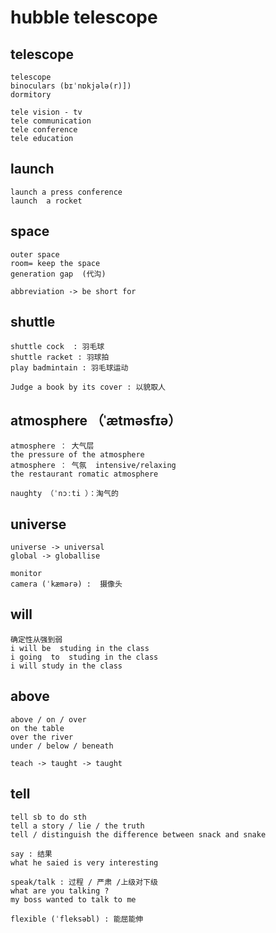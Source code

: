 # hubble telescope

## telescope
```
telescope
binoculars (bɪˈnɒkjələ(r)])
dormitory

tele vision - tv
tele communication
tele conference 
tele education

```

## launch
```
launch a press conference
launch  a rocket 
```

## space
```
outer space 
room= keep the space 
generation gap  (代沟)

abbreviation -> be short for 
```

## shuttle
```
shuttle cock  : 羽毛球
shuttle racket : 羽球拍
play badmintain : 羽毛球运动

Judge a book by its cover : 以貌取人
```

## atmosphere （ˈætməsfɪə）
```
atmosphere ： 大气层 
the pressure of the atmosphere 
atmosphere ： 气氛  intensive/relaxing
the restaurant romatic atmosphere

naughty （ˈnɔːti ）：淘气的
```

## universe
```
universe -> universal
global -> globallise

monitor
camera (ˈkæmərə) :  摄像头
```

## will
```
确定性从强到弱
i will be  studing in the class 
i going  to  studing in the class 
i will study in the class 
```

## above
```
above / on / over  
on the table
over the river 
under / below / beneath 

teach -> taught -> taught 
```


## tell
```
tell sb to do sth
tell a story / lie / the truth 
tell / distinguish the difference between snack and snake 

say : 结果
what he saied is very interesting 

speak/talk : 过程 / 严肃 /上级对下级
what are you talking ?
my boss wanted to talk to me 

flexible (ˈfleksəbl) : 能屈能伸
```
